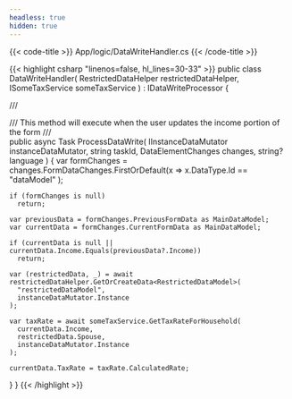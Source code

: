 ```yaml
---
headless: true
hidden: true
---
```


{{< code-title >}}
App/logic/DataWriteHandler.cs
{{< /code-title >}}

{{< highlight csharp "linenos=false, hl_lines=30-33" >}}
public class DataWriteHandler(
  RestrictedDataHelper restrictedDataHelper,
  ISomeTaxService someTaxService
) : IDataWriteProcessor
{

  /// <summary>
  /// This method will execute when the user updates the income portion of the form
  /// </summary>
  public async Task ProcessDataWrite(
    IInstanceDataMutator instanceDataMutator,
    string taskId,
    DataElementChanges changes,
    string? language
  )
  {
    var formChanges = changes.FormDataChanges.FirstOrDefault(x =>
      x.DataType.Id == "dataModel"
    );

    if (formChanges is null)
      return;

    var previousData = formChanges.PreviousFormData as MainDataModel;
    var currentData = formChanges.CurrentFormData as MainDataModel;

    if (currentData is null || currentData.Income.Equals(previousData?.Income))
      return;

    var (restrictedData, _) = await restrictedDataHelper.GetOrCreateData<RestrictedDataModel>(
      "restrictedDataModel",
      instanceDataMutator.Instance
    );

    var taxRate = await someTaxService.GetTaxRateForHousehold(
      currentData.Income,
      restrictedData.Spouse,
      instanceDataMutator.Instance
    );

    currentData.TaxRate = taxRate.CalculatedRate;
  }
}
{{< /highlight >}}